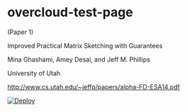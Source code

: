 overcloud-test-page
===================
(Paper 1)

Improved Practical Matrix Sketching with Guarantees

Mina Ghashami, Amey Desai, and Jeff M. Phillips

University of Utah

http://www.cs.utah.edu/~jeffp/papers/alpha-FD-ESA14.pdf

[![Deploy](https://www.herokucdn.com/deploy/button.png)](http://pc32.utahddc.geniracks.net/cgi-bin/yoko.cgi?155.99.144.46:5000/esa)
